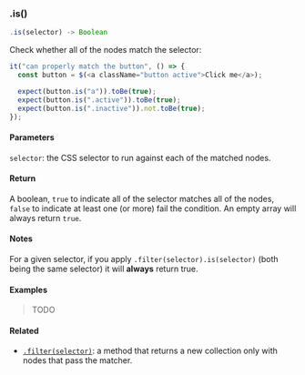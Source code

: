 ### .is()

```js
.is(selector) -> Boolean
```

Check whether all of the nodes match the selector:

```js
it("can properly match the button", () => {
  const button = $(<a className="button active">Click me</a>);

  expect(button.is("a")).toBe(true);
  expect(button.is(".active")).toBe(true);
  expect(button.is(".inactive")).not.toBe(true);
});
```

#### Parameters

`selector`: the CSS selector to run against each of the matched nodes.

#### Return

A boolean, `true` to indicate all of the selector matches all of the nodes, `false` to indicate at least one (or more) fail the condition. An empty array will always return `true`.

#### Notes

For a given selector, if you apply `.filter(selector).is(selector)` (both being the same selector) it will **always** return true.

#### Examples

> TODO

#### Related

- [`.filter(selector)`](#filter): a method that returns a new collection only with nodes that pass the matcher.
